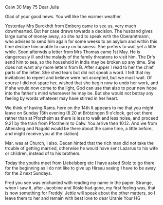  Calw 30 May 75
Dear Julia

Glad of your good news. You will like the warmer weather.

Yesterday Mrs Burckhdt from Emberg came to see us, very much downhearted. But her case draws towards a decision. The husband gives large sums of money away, so she had to speak with the Oberamtmann, who advises to send him again for some weeks to an asylum and within this time declare him unable to carry on business. She prefers to wait yet a little while. 
Soon afterwds a letter from Mrs Thomas came 1st May. He is dangerously ill and the malady of the family threatens to visit him. The Dr's send him to sea, so the household in India may be broken up any time. She does not want any more letters from B. After supper I read to her the chief parts of the letter. She shed tears but did not speak a word. I felt that my invitations to repent and believe were not accepted, but we must wait. Of course I did not spare her, wished that she begin now to undo her work, and if she would now come to the light, God can use that also to pour new hope into the father's mind whereever he may be. But she would not betray any feeling by words whatever may have stirred in her heart.

We think of having Rams. here on the 14th It appears to me that you might leave on Sunday 13th evening (8.20 at Brötzingen 9 o'clock, get out there rather than at Pforzheim as there is less to walk and less noise, and proceed 9.21 by the train from Pforzheim to Calw. You arrive then 10.12. And we from Altensteig and Nagold would be there about the same time, a little before, and might receive you at the station)

Mar. was at Church, I also. Decan hinted that the rich man did not take the trouble of getting married, otherwise he would have sent Lazarus to his wife or children, instead of to his brothers.

Today the youths meet from Liebelsberg etc I have asked Stolz to go there for the beginning as I do not like to give up Hirsau seeing I have to be away for the 2 next Sundays.

Fred you see was enchanted with reading my name in the paper. Strange, when I saw it, after Jacobine and Rösle had gone, my first feeling was, that is now something for Freddy! Jettle will speak about the other matters, so I leave them to her and remain with best love to dear Uranie
 Your HG
